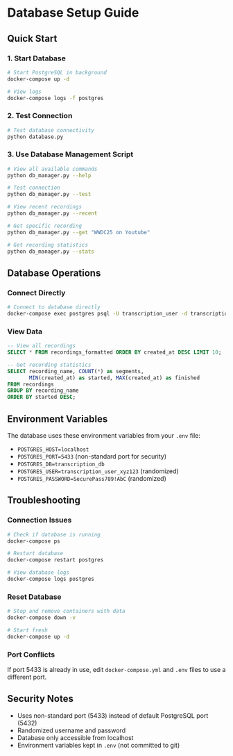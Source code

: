 # Database Setup Guide

## Quick Start

### 1. Start Database
```bash
# Start PostgreSQL in background
docker-compose up -d

# View logs
docker-compose logs -f postgres
```

### 2. Test Connection
```bash
# Test database connectivity
python database.py
```

### 3. Use Database Management Script
```bash
# View all available commands
python db_manager.py --help

# Test connection
python db_manager.py --test

# View recent recordings
python db_manager.py --recent

# Get specific recording
python db_manager.py --get "WWDC25 on Youtube"

# Get recording statistics  
python db_manager.py --stats
```

## Database Operations

### Connect Directly
```bash
# Connect to database directly
docker-compose exec postgres psql -U transcription_user -d transcription_db
```

### View Data
```sql
-- View all recordings
SELECT * FROM recordings_formatted ORDER BY created_at DESC LIMIT 10;

-- Get recording statistics
SELECT recording_name, COUNT(*) as segments, 
       MIN(created_at) as started, MAX(created_at) as finished
FROM recordings 
GROUP BY recording_name 
ORDER BY started DESC;
```

## Environment Variables

The database uses these environment variables from your `.env` file:

- `POSTGRES_HOST=localhost`
- `POSTGRES_PORT=5433` (non-standard port for security)
- `POSTGRES_DB=transcription_db`
- `POSTGRES_USER=transcription_user_xyz123` (randomized)
- `POSTGRES_PASSWORD=SecurePass789!AbC` (randomized)

## Troubleshooting

### Connection Issues
```bash
# Check if database is running
docker-compose ps

# Restart database
docker-compose restart postgres

# View database logs
docker-compose logs postgres
```

### Reset Database
```bash
# Stop and remove containers with data
docker-compose down -v

# Start fresh
docker-compose up -d
```

### Port Conflicts
If port 5433 is already in use, edit `docker-compose.yml` and `.env` files to use a different port.

## Security Notes

- Uses non-standard port (5433) instead of default PostgreSQL port (5432)
- Randomized username and password
- Database only accessible from localhost
- Environment variables kept in `.env` (not committed to git)
